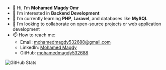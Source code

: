 - 👋 Hi, I’m **Mohamed Magdy Omr**  
- 👀 I’m interested in **Backend Development**  
- 🌱 I’m currently learning **PHP**, **Laravel**, and databases like **MySQL**  
- 💞️ I’m looking to collaborate on open-source projects or web application development  
- 📫 How to reach me:  
  - Email: mohamedmagdy532688@gmail.com  
  - LinkedIn: [Mohamed Magdy](https://www.linkedin.com/in/mohamed-magdy-19b98521a/)  
  - GitHub: [mohamedmagdy532688](https://github.com/mohamedmagdy532688)  

![GitHub Stats](https://github-readme-stats.vercel.app/api?username=mohamedmagdy532688&show_icons=true&theme=radical)  

<!---
mohamedmagdy532688/mohamedmagdy532688 is a ✨ special ✨ repository because its `README.md` (this file) appears on your GitHub profile.
You can click the Preview link to take a look at your changes.
--->
